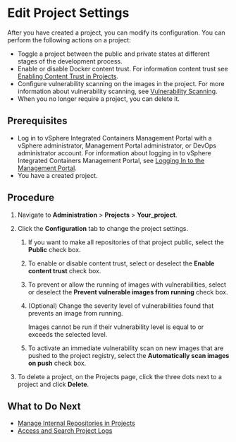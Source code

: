# Edit Project Settings #

After you have created a project, you can modify its configuration. You can perform the following actions on a project: 

- Toggle a project between the public and private states at different stages of the development process.
- Enable or disable Docker content trust. For information content trust see [Enabling Content Trust in Projects](content_trust.md).
- Configure vulnerability scanning on the images in the project. For more information about vulnerability scanning, see [Vulnerability Scanning](vulnerability_scanning.md).
- When you no longer require a project, you can delete it.

## Prerequisites

- Log in to vSphere Integrated Containers Management Portal with a vSphere administrator, Management Portal administrator, or DevOps administrator account. For information about logging in to vSphere Integrated Containers Management Portal, see [Logging In to the Management Portal](logging_in_mp.md).
- You have a created project.

## Procedure

1. Navigate to **Administration** > **Projects** > **Your_project**.
4. Click the **Configuration** tab to change the project settings.
	1. If you want to make all repositories of that project public, select the **Public** check box.
	2. To enable or disable content trust, select or deselect the **Enable content trust** check box.
	3. To prevent or allow the running of images with vulnerabilities, select or deselect the **Prevent vulnerable images from running** check box.
	4. (Optional) Change the severity level of vulnerabilities found that prevents an image from running.
	
		Images cannot be run if their vulnerability level is equal to or exceeds the selected level.
	5. To activate an immediate vulnerability scan on new images that are pushed to the project registry, select the **Automatically scan images on push** check box.

5.  To delete a project, on the Projects page, click the three dots next to a project and click **Delete**.

## What to Do Next

- [Manage Internal Repositories in Projects](manage_repository_registry.md)
- [Access and Search Project Logs](access_project_logs.md)
  


